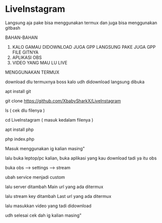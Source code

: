 # LiveInstagram

Langsung aja pake bisa menggunakan termux dan juga bisa menggunakan gitbash

BAHAN-BAHAN
1. KALO GAMAU DIDOWNLOAD JUGA GPP LANGSUNG PAKE JUGA GPP FILE GITNYA
2. APLIKASI OBS
3. VIDEO YANG MAU LU LIVE 

MENGGUNAKAN TERMUX

download dlu termuxnya boss kalo udh didownload langsung dibuka

apt install git

git clone https://github.com/XbabySharkX/LiveInstagram

ls ( cek dlu filenya )

cd  LiveInstagram ( masuk kedalam filenya )

apt install php

php index.php

Masuk menggunakan ig kalian masing"

lalu buka leptop/pc kalian, buka aplikasi yang kau download tadi ya itu obs

buka obs --> settings --> stream 

ubah service menjadi custom

lalu server ditambah Main url yang ada ditermux

lalu stream key  ditambah Last url yang ada ditermux

lalu masukkan video yang tadi didownload

udh selesai cek dah ig kalian masing"


